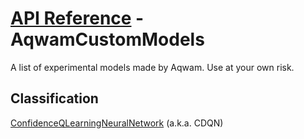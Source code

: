 # [API Reference](../API.md) - AqwamCustomModels

A list of experimental models made by Aqwam. Use at your own risk.

## Classification

[ConfidenceQLearningNeuralNetwork](AqwamCustomModels/ConfidenceQLearningNeuralNetwork.md) (a.k.a. CDQN)
